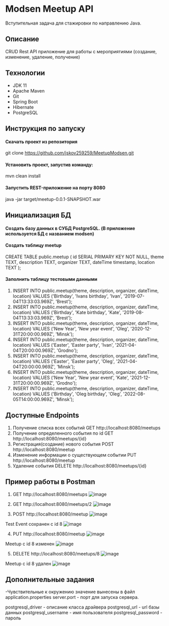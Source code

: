 # Modsen Meetup API
Вступительная задача для стажировки по направлению Java.

## Описание
CRUD Rest API приложение для работы с мероприятиями (создание, изменение, удаление, получение)

## Технологии
* JDK 11
* Apache Maven
* Git
* Spring Boot
* Hibernate
* PostgreSQL

## Инструкция по запуску
#### Скачать проект из репозитория
git clone https://github.com/jskov259259/MeetupModsen.git
#### Установить проект, запустив команду:
mvn clean install
#### Запустить REST-приложение на порту 8080
java -jar target/meetup-0.0.1-SNAPSHOT.war

## Инициализация БД
#### Создать базу данных в СУБД PostgreSQL. (В приложение используется БД с названием modsen) 
#### Создать таблицу meetup
CREATE TABLE public.meetup
(
    id SERIAL PRIMARY KEY NOT NULL,
    theme TEXT,
    description TEXT,
	organizer TEXT,
    dateTime timestamp,
	location TEXT
);
#### Заполнить таблицу тестовыми данными
1. INSERT INTO public.meetup(theme, description, organizer, dateTime, location) VALUES ('Birthday', 'Ivans birthday', 'Ivan', '2019-07-04T13:33:03.969Z', 'Brest');
2. INSERT INTO public.meetup(theme, description, organizer, dateTime, location) VALUES ('Birthday', 'Kate birthday', 'Kate', '2019-08-04T13:33:03.969Z', 'Brest');
3. INSERT INTO public.meetup(theme, description, organizer, dateTime, location) VALUES ('New Year', 'New year event', 'Oleg', '2020-12-31T20:00:00.969Z', 'Minsk');
4. INSERT INTO public.meetup(theme, description, organizer, dateTime, location) VALUES ('Easter', 'Easter party', 'Ivan', '2021-04-04T20:00:00.969Z', 'Grodno');
5. INSERT INTO public.meetup(theme, description, organizer, dateTime, location) VALUES ('Easter', 'Easter party', 'Oleg', '2021-04-04T20:00:00.969Z', 'Minsk');
6. INSERT INTO public.meetup(theme, description, organizer, dateTime, location) VALUES ('New Year', 'New year event', 'Kate', '2021-12-31T20:00:00.969Z', 'Grodno');
7. INSERT INTO public.meetup(theme, description, organizer, dateTime, location) VALUES ('Birthday', 'Oleg birthday', 'Oleg', '2022-08-05T14:00:00.969Z', 'Minsk');

## Доступные Endpoints
1. Получение списка всех событий GET http://localhost:8080/meetups
2. Получение определенного события по id GET http://localhost:8080/meetups/{id}
3. Регистрация(создание) нового события POST http://localhost:8080/meetup
4. Изменение информации о существующем событии PUT http://localhost:8080/meetup
5. Удаление события DELETE http://localhost:8080/meetups/{id}

## Пример работы в Postman
1. GET http://localhost:8080/meetups
![image](https://user-images.githubusercontent.com/79707407/198869275-500113c4-7964-4453-8417-afbad7f7177e.png)

2. GET http://localhost:8080/meetups/2
![image](https://user-images.githubusercontent.com/79707407/198869350-e6d7bf92-9e9c-4e6b-aa6e-1abf0543bcfc.png)

3. POST http://localhost:8080/meetup
![image](https://user-images.githubusercontent.com/79707407/198870680-b604f489-b5da-41e6-9ce2-8435e45c5c2c.png)

Test Event сохранен с id 8
![image](https://user-images.githubusercontent.com/79707407/198870632-0390be66-261a-42c7-aefb-62024fc12ec8.png)

4. PUT http://localhost:8080/meetup
![image](https://user-images.githubusercontent.com/79707407/198870771-8ff735f7-666e-4ffc-8cb9-6dc2518b7fc1.png)

Meetup с id 8 изменен
![image](https://user-images.githubusercontent.com/79707407/198870800-7a67c73d-2cf0-4e8c-bc01-7a9d6a036e5a.png)

5. DELETE http://localhost:8080/meetups/8
![image](https://user-images.githubusercontent.com/79707407/198870832-0d043649-a6fe-4391-83a9-4754a9823382.png)

Meetup с id 8 удален
![image](https://user-images.githubusercontent.com/79707407/198870862-cd193f84-92d8-49b1-a995-4e0fa7c9a954.png)


## Дополнительные задания
-Чувствительные к окружению значение вынесены в файл application.properties
server.port - порт для запуска сервера.

postgresql_driver - описание класса драйвера
postgresql_url - url базы данных
postgresql_username - имя пользователя
postgresql_password - пароль
